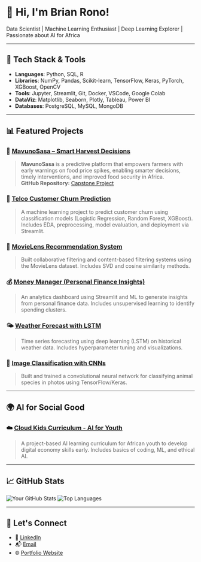 # 👋 Hi, I'm Brian Rono!

Data Scientist | Machine Learning Enthusiast | Deep Learning Explorer | Passionate about AI for Africa

---

## 🔧 Tech Stack & Tools
- **Languages**: Python, SQL, R
- **Libraries**: NumPy, Pandas, Scikit-learn, TensorFlow, Keras, PyTorch, XGBoost, OpenCV
- **Tools**: Jupyter, Streamlit, Git, Docker, VSCode, Google Colab
- **DataViz**: Matplotlib, Seaborn, Plotly, Tableau, Power BI
- **Databases**: PostgreSQL, MySQL, MongoDB

---

## 📊 Featured Projects

### 🌾 [MavunoSasa – Smart Harvest Decisions](https://kenyafoodpricewarningsystem.streamlit.app/)
> **MavunoSasa** is a predictive platform that empowers farmers with early warnings on food price spikes, enabling smarter decisions, timely interventions, and improved food security in Africa.  
> **GitHub Repository:** [Capstone Project](https://github.com/BrianRono7/Capstone-project)

### 📌 [Telco Customer Churn Prediction](https://github.com/BrianRono7/Phase_3_Project)
> A machine learning project to predict customer churn using classification models (Logistic Regression, Random Forest, XGBoost). Includes EDA, preprocessing, model evaluation, and deployment via Streamlit.

### 🎥 [MovieLens Recommendation System](https://github.com/BrianRono7/Phase_4_Project)
> Built collaborative filtering and content-based filtering systems using the MovieLens dataset. Includes SVD and cosine similarity methods.

### 💰 [Money Manager (Personal Finance Insights)](https://github.com/your-username/money-manager-insights)
> An analytics dashboard using Streamlit and ML to generate insights from personal finance data. Includes unsupervised learning to identify spending clusters.

### 🌤️ [Weather Forecast with LSTM](https://github.com/your-username/weather-lstm)
> Time series forecasting using deep learning (LSTM) on historical weather data. Includes hyperparameter tuning and visualizations.

### 🧠 [Image Classification with CNNs](https://github.com/your-username/image-classification-cnn)
> Built and trained a convolutional neural network for classifying animal species in photos using TensorFlow/Keras.

---

## 🌍 AI for Social Good
### ☁️ [Cloud Kids Curriculum - AI for Youth](https://cloudkids.netlify.app)
> A project-based AI learning curriculum for African youth to develop digital economy skills early. Includes basics of coding, ML, and ethical AI.

---

## 📈 GitHub Stats

![Your GitHub Stats](https://github-readme-stats.vercel.app/api?username=BrianRono7&show_icons=true&theme=radical)
![Top Languages](https://github-readme-stats.vercel.app/api/top-langs/?username=BrianRono7&layout=compact&theme=radical)

---

## 🔗 Let's Connect
- 💼 [LinkedIn](https://www.linkedin.com/in/brian-rono)
- 📬 [Email](engbriankrono@gmail.com)
- 🌐 [Portfolio Website](https://your-website.com)
